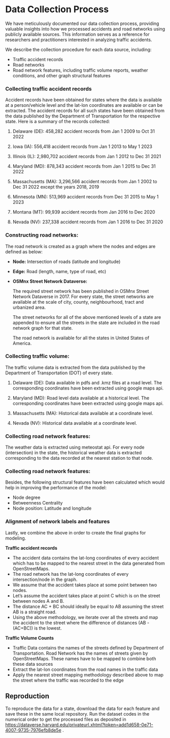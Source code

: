 # Data Collection Process

We have meticulously documented our data collection process, providing valuable insights into how we processed accidents and road networks using publicly available sources. This information serves as a reference for researchers and practitioners interested in analyzing traffic accidents.

We describe the collection procedure for each data source, including:
- Traffic accident records
- Road networks
- Road network features, including traffic volume reports, weather conditions, and other graph structural features


### Collecting traffic accident records

Accident records have been obtained for states where the data is available at a person/vehicle level and the lat-lon coordinates are available or can be extracted. The accident records for all such states have been obtained from the data published by the Department of Transportation for the respective state. Here is a summary of the records collected:

1. Delaware (DE): 458,282 accident records from Jan 1 2009 to Oct 31 2022

2. Iowa (IA): 556,418 accident records from Jan 1 2013 to May 1 2023

3. Illinois (IL): 2,980,702 accident records from Jan 1 2012 to Dec 31 2021

4. Maryland (MD): 878,343 accident records from Jan 1 2015 to Dec 31 2022

5. Massachusetts (MA): 3,296,566 accident records from Jan 1 2002 to Dec 31 2022 except the years 2018, 2019

6. Minnesota (MN): 513,969 accident records from Dec 31 2015 to May 1 2023

7. Montana (MT): 99,939 accident records from Jan 2016 to Dec 2020

8. Nevada (NV): 237,338 accident records from Jan 1 2016 to Dec 31 2020


### Constructing road networks:

The road network is created as a graph where the nodes and edges are defined as below:

- **Node:**
Intersection of roads (latitude and longitude)
- **Edge:**
Road (length, name, type of road, etc)

- **OSMnx Street Network Dataverse:**
  
  The required street network has been published in OSMnx Street Network Dataverse in 2017. For every state, the street networks are available at the scale of city, county, neighbourhood, tract and urbanized area.

  The street networks for all of the above mentioned levels of a state are appended to ensure all the streets in the state are included in the road network graph for that state. 

  The road network is available for all the states in United States of America.


### Collecting traffic volume:

The traffic volume data is extracted from the data published by the Department of Transportation (DOT) of every state.

1. Delaware (DE): Data available in pdfs and .kmz files at a road level. The corresponding coordinates have been extracted using google maps api.

2. Maryland (MD): Road level data available at a historical level. The corresponding coordinates have been extracted using google maps api.

3. Massachusetts (MA): Historical data available at a coordinate level.

4. Nevada (NV): Historical data available at a coordinate level.

### Collecting road network features:

The weather data is extracted using meteostat api. For every node (intersection) in the state, the historical weather data is extracted corresponding to the data recorded at the nearest station to that node.  

### Collecting road network features:

Besides, the following structural features have been calculated which would help in improving the performance of the model:

- Node degree
- Betweenness Centrality
- Node position: Latitude and longitude

### Alignment of network labels and features 

Lastly, we combine the above in order to create the final graphs for modeling. 

**Traffic accident records**
- The accident data contains the lat-long coordinates of every accident which has to be mapped to the nearest street in the data generated from OpenStreetMaps. 
- The road network has the lat-long coordinates of every intersection/node in the graph. 
- We assume that the accident takes place at some point between two nodes. 
- Let’s assume the accident takes place at point C which is on the street between nodes A and B. 
- The distance AC + BC should ideally be equal to AB assuming the street AB is a straight road. 
- Using the above methodology, we iterate over all the streets and map the accident to the street where the difference of distances (AB - (AC+BC)) is the lowest.

**Traffic Volume Counts**
- Traffic Data contains the names of the streets defined by Department of Transportation. Road Network has the names of streets given by OpenStreetMaps. These names have to be mapped to combine both these data sources
- Extract the lat-lon coordinates from the road names in the traffic data
- Apply the nearest street mapping methodology described above to map the street where the traffic was recorded to the edge 


## Reproduction

To reproduce the data for a state, download the data for each feature and save these in the same local repository. Run the dataset codes in the numerical order to get the processed files as deposited in https://dataverse.harvard.edu/privateurl.xhtml?token=add1d658-0e71-4007-9735-7976efb8de5e .





